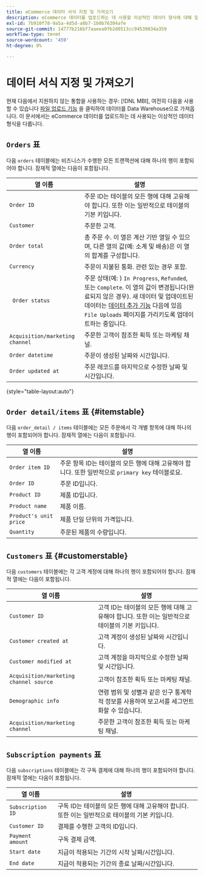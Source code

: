 ```yaml
---
title: eCommerce 데이터 서식 지정 및 가져오기
description: eCommerce 데이터를 업로드하는 데 사용할 이상적인 데이터 형식에 대해 알아봅니다.
exl-id: 7b910f78-9a5a-4d5d-a8b7-1b0b76304afe
source-git-commit: 14777b216bf7aaeea0fb2d0513cc94539034a359
workflow-type: tm+mt
source-wordcount: '459'
ht-degree: 0%

---
```


# 데이터 서식 지정 및 가져오기

현재 다음에서 지원하지 않는 통합을 사용하는 경우: [!DNL MBI], 여전히 다음을 사용할 수 있습니다 [파일 업로드 기능](using-file-uploader.md) 을 클릭하여 데이터를 Data Warehouse으로 가져옵니다. 이 문서에서는 eCommerce 데이터를 업로드하는 데 사용되는 이상적인 데이터 형식을 다룹니다.

## `Orders` 표

다음 `orders` 테이블에는 비즈니스가 수행한 모든 트랜잭션에 대해 하나의 행이 포함되어야 합니다. 잠재적 열에는 다음이 포함됩니다.

| 열 이름 | 설명 |
|----|----|
| `Order ID` | 주문 ID는 테이블의 모든 행에 대해 고유해야 합니다. 또한 이는 일반적으로 테이블의 기본 키입니다. |
| `Customer` | 주문한 고객. |
| `Order total` | 총 주문 수. 이 열은 계산 기반 열일 수 있으며, 다른 열의 값(예: 소계 및 배송)은 이 열의 합계를 구성합니다. |
| `Currency` | 주문이 지불된 통화. 관련 있는 경우 포함. |
| ` Order status` | 주문 상태(예: ) `In Progress`, `Refunded`, 또는 `Complete`. 이 열의 값이 변경됩니다(완료되지 않은 경우). 새 데이터 및 업데이트된 데이터는 [데이터 추가 기능](../../../data-analyst/importing-data/connecting-data/using-file-uploader.md) 다음에 있음 `File Uploads` 페이지를 가리키도록 업데이트하는 중입니다. |
| `Acquisition/marketing channel` | 주문한 고객이 참조한 획득 또는 마케팅 채널. |
| `Order datetime` | 주문이 생성된 날짜와 시간입니다. |
| `Order updated at` | 주문 레코드를 마지막으로 수정한 날짜 및 시간입니다. |

{style="table-layout:auto"}

## `Order detail/items` 표 {#itemstable}

다음 `order_detail / items` 테이블에는 모든 주문에서 각 개별 항목에 대해 하나의 행이 포함되어야 합니다. 잠재적 열에는 다음이 포함됩니다.

| 열 이름 | 설명 |
|----|----|
| `Order item ID` | 주문 항목 ID는 테이블의 모든 행에 대해 고유해야 합니다. 또한 일반적으로 `primary key` 테이블로요. |
| `Order ID` | 주문 ID입니다. |
| `Product ID` | 제품 ID입니다. |
| `Product name` | 제품 이름. |
| `Product's unit price` | 제품 단일 단위의 가격입니다. |
| `Quantity` | 주문된 제품의 수량입니다. |

## `Customers` 표 {#customerstable}

다음 `customers` 테이블에는 각 고객 계정에 대해 하나의 행이 포함되어야 합니다. 잠재적 열에는 다음이 포함됩니다.

| 열 이름 | 설명 |
|----|----|
| `Customer ID` | 고객 ID는 테이블의 모든 행에 대해 고유해야 합니다. 또한 이는 일반적으로 테이블의 기본 키입니다. |
| `Customer created at` | 고객 계정이 생성된 날짜와 시간입니다. |
| `Customer modified at` | 고객 계정을 마지막으로 수정한 날짜 및 시간입니다. |
| `Acquisition/marketing channel source` | 고객이 참조한 획득 또는 마케팅 채널. |
| `Demographic info` | 연령 범위 및 성별과 같은 인구 통계학적 정보를 사용하여 보고서를 세그먼트화할 수 있습니다. |
| `Acquisition/marketing channel` | 주문한 고객이 참조한 획득 또는 마케팅 채널. |

## `Subscription payments` 표

다음 `subscriptions` 테이블에는 각 구독 결제에 대해 하나의 행이 포함되어야 합니다. 잠재적 열에는 다음이 포함됩니다.

| 열 이름 | 설명 |
|----|----|
| `Subscription ID` | 구독 ID는 테이블의 모든 행에 대해 고유해야 합니다. 또한 이는 일반적으로 테이블의 기본 키입니다. |
| `Customer ID` | 결제를 수행한 고객의 ID입니다. |
| `Payment amount` | 구독 결제 금액. |
| `Start date` | 지급이 적용되는 기간의 시작 날짜/시간입니다. |
| `End date` | 지급이 적용되는 기간의 종료 날짜/시간입니다. |
